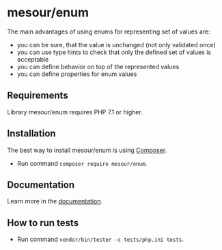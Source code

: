 mesour/enum
===========

The main advantages of using enums for representing set of values are:

* you can be sure, that the value is unchanged (not only validated once)
* you can use type hints to check that only the defined set of values is acceptable
* you can define behavior on top of the represented values
* you can define properties for enum values

Requirements
------------

Library mesour/enum requires PHP 7.1 or higher.

Installation
------------

The best way to install mesour/enum is using [Composer](http://getcomposer.org/).

-  Run command `composer require mesour/enum`.

Documentation
-------------

Learn more in the [documentation](https://github.com/mesour/enum/blob/master/docs/en/index.md).

How to run tests
----------------

- Run command `vendor/bin/tester -c tests/php.ini tests`.
